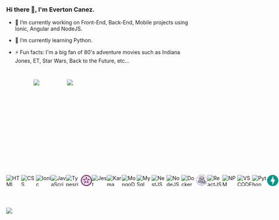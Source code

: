 ### Hi there 👋, I'm Everton Canez.

- 🔭 I’m currently working on Front-End, Back-End, Mobile projects using Ionic, Angular and NodeJS.

- 🌱 I’m currently learning Python.

- ⚡ Fun facts: I'm a big fan of 80's adventure movies such as Indiana Jones, ET, Star Wars, Back to the Future, etc...

<div style="width: 50%; display: flex;justify-content: space-evenly;align-items: center;padding: 2em 0">
  <img height="200em" src="https://github-readme-stats.vercel.app/api?username=notreniev&show_icons=true&include_all_commits=true&count_private=true&theme=merko" />
  <img height="200em" src="https://github-readme-stats.vercel.app/api/top-langs/?username=notreniev&layout=compact&langs_count=7&theme=merko" />
</div>

<div style="width: 50%; display: flex; justify-content: space-evenly; align-items: center; padding: 2em 0">
  <img
    align="center"
    alt="HTML"
    title="HTML"
    height="30"
    width="40"
    src="https://cdn.jsdelivr.net/gh/devicons/devicon/icons/html5/html5-original.svg"
  />
  <img
    align="center"
    alt="CSS"
    title="CSS"
    height="30"
    width="40"
    src="https://cdn.jsdelivr.net/gh/devicons/devicon/icons/css3/css3-original.svg"
  />
  <img
    align="center"
    alt="Ionic"
    title="Ionic"
    height="30"
    width="40"
    src="https://cdn.jsdelivr.net/gh/devicons/devicon/icons/ionic/ionic-original.svg"
  />
  <img
    align="center"
    alt="JavaScript"
    title="JavaScript"
    height="30"
    width="40"
    src="https://cdn.jsdelivr.net/gh/devicons/devicon/icons/javascript/javascript-original.svg"
  />
  <img
    align="center"
    alt="Typesript"
    title="Typesript"
    height="30"
    width="40"
    src="https://cdn.jsdelivr.net/gh/devicons/devicon/icons/typescript/typescript-original.svg"
  />
  <img
    align="center"
    alt="Jasmine"
    title="Jasmine"
    height="30"
    width="40"
    src="https://raw.githubusercontent.com/devicons/devicon/54cfe13ac10eaa1ef817a343ab0a9437eb3c2e08/icons/jasmine/jasmine-original.svg"
  />
  <img
    align="center"
    alt="Jest"
    title="Jest"
    height="30"
    width="40"
    src="https://cdn.jsdelivr.net/gh/devicons/devicon/icons/jest/jest-plain.svg"
  />
  <img
    align="center"
    alt="Karma"
    title="Karma"
    height="30"
    width="40"
    src="https://cdn.jsdelivr.net/gh/devicons/devicon/icons/karma/karma-original.svg"
  />
  <img
    align="center"
    alt="MongoDB"
    title="MongoDB"
    height="30"
    width="40"
    src="https://cdn.jsdelivr.net/gh/devicons/devicon/icons/mongodb/mongodb-original.svg"
  />
  <img
    align="center"
    alt="MySql"
    title="MySql"
    height="30"
    width="40"
    src="https://cdn.jsdelivr.net/gh/devicons/devicon/icons/mysql/mysql-original.svg"
  />
  <img
    align="center"
    alt="NestJS"
    title="NestJS"
    height="30"
    width="40"
    src="https://nestjs.com/img/logo-small.svg"
  />
  <img
    align="center"
    alt="NodeJS"
    title="NodeJS"
    height="30"
    width="40"
    src="https://cdn.jsdelivr.net/gh/devicons/devicon/icons/nodejs/nodejs-original.svg"
  />
  <img
    align="center"
    alt="Docker"
    title="Docker"
    height="30"
    width="40"
    src="https://cdn.jsdelivr.net/gh/devicons/devicon/icons/docker/docker-original.svg"
  />
  <img
    align="center"
    alt="Podman"
    title="Podman"
    height="30"
    width="40"
    src="https://raw.githubusercontent.com/devicons/devicon/54cfe13ac10eaa1ef817a343ab0a9437eb3c2e08/icons/podman/podman-original.svg"
  />
  <img
    align="center"
    alt="ReactJS"
    title="ReactJS"
    height="30"
    width="40"
    src="https://cdn.jsdelivr.net/gh/devicons/devicon/icons/react/react-original.svg"
  />
  <img
    align="center"
    alt="NPM"
    title="NPM"
    height="30"
    width="40"
    src="https://cdn.jsdelivr.net/gh/devicons/devicon/icons/npm/npm-original-wordmark.svg"
  />
  <img
    align="center"
    alt="VSCODE"
    title="VSCODE"
    height="30"
    width="40"
    src="https://cdn.jsdelivr.net/gh/devicons/devicon/icons/vscode/vscode-original.svg"
  />
  <img
    align="center"
    alt="Python"
    title="Python"
    height="30"
    width="40"
    src="https://cdn.jsdelivr.net/npm/@programming-languages-logos/python@0.0.0/python.png"
  />
  <img
    align="center"
    alt="FastApi"
    title="FastApi"
    height="30"
    width="40"
    src="https://raw.githubusercontent.com/devicons/devicon/54cfe13ac10eaa1ef817a343ab0a9437eb3c2e08/icons/fastapi/fastapi-original.svg"
  />
</div>

##
<div>
  <a href="https://www.linkedin.com/in/everton-canez" target="_blank">
    <img
      src="https://img.shields.io/badge/-LinkedIn-%230077B5?style=for-the-badge&logo=linkedin&logoColor=white"
      target="_blank" />
  </a>
</div>

